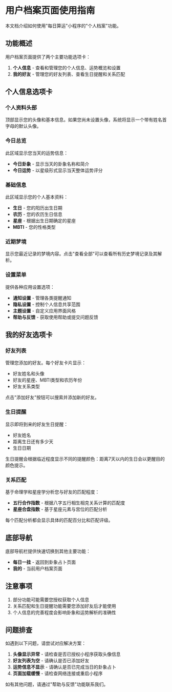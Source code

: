 # 用户档案页面使用指南

本文档介绍如何使用"每日算运"小程序的"个人档案"功能。

## 功能概述

用户档案页面提供了两个主要功能选项卡：
1. **个人信息** - 查看和管理您的个人信息、运势概览和设置
2. **我的好友** - 管理您的好友列表、查看生日提醒和关系匹配

## 个人信息选项卡

### 个人资料头部
顶部显示您的头像和基本信息。如果您尚未设置头像，系统将显示一个带有姓名首字母的默认头像。

### 今日总览
此区域显示您当天的运势信息：
- **今日卦象** - 显示当天的卦象名称和简介
- **今日运势** - 以星级形式显示当天整体运势评分

### 基础信息
此区域显示您的个人基本资料：
- **生日** - 您的阳历出生日期
- **农历** - 您的农历生日信息
- **星座** - 根据出生日期确定的星座
- **MBTI** - 您的性格类型

### 近期梦境
显示您最近记录的梦境内容。点击"查看全部"可以查看所有历史梦境记录及其解析。

### 设置菜单
提供各种应用设置选项：
- **通知设置** - 管理各类提醒通知
- **隐私设置** - 控制个人信息共享范围
- **主题设置** - 自定义应用界面风格
- **帮助与反馈** - 获取使用帮助或提交问题反馈

## 我的好友选项卡

### 好友列表
管理您添加的好友。每个好友卡片显示：
- 好友姓名和头像
- 好友的星座、MBTI类型和农历年份
- 好友关系类型

点击"添加好友"按钮可以搜索并添加新的好友。

### 生日提醒
显示即将到来的好友生日提醒：
- 好友姓名
- 距离生日还有多少天
- 生日日期

生日提醒会根据临近程度显示不同的提醒颜色：距离7天以内的生日会以更醒目的颜色提示。

### 关系匹配
基于命理学和星座学分析您与好友的匹配程度：
- **五行合作指数** - 根据八字五行相生相克关系计算的匹配度
- **星座合盘指数** - 基于星座元素与宫位的匹配分析

每个匹配分析都会显示具体的匹配百分比和匹配评级。

## 底部导航

底部导航栏提供快速切换到其他主要功能：
- **每日一挂** - 返回到卦象占卜页面
- **我的** - 当前用户档案页面

## 注意事项

1. 部分功能可能需要您授权获取个人信息
2. 关系匹配和生日提醒功能需要您添加好友后才能使用
3. 个人信息的完善程度会影响卦象和运势解析的准确性

## 问题排查

如遇到以下问题，请尝试对应解决方案：

1. **头像显示异常** - 请检查是否已授权小程序获取头像信息
2. **好友列表为空** - 请确认是否已添加好友
3. **运势信息不显示** - 请确认是否已完成当日的卦象占卜
4. **页面加载缓慢** - 请检查网络连接或重启小程序

如有其他问题，请通过"帮助与反馈"功能联系我们。 